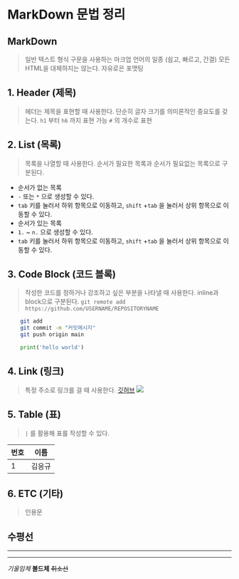 # MarkDown 문법 정리


## MarkDown
> 일반 텍스트 형식 구문을 사용하는 마크업 언어의 일종 (쉽고, 빠르고, 간결)
> 모든 HTML을 대체하지는 않는다.
> 자유로은 포맷팅


## 1. Header (제목)
> 헤더는 제목을 표현할 때 사용한다.
> 단순히 글자 크기를 의미론적인 중요도를 갖는다.
>  `h1` 부터 `h6` 까지 표현 가능
> `#` 의 개수로 표현

## 2. List (목록)
> 목록을 나열할 때 사용한다.
> 순서가 필요한 목록과 순서가 필요없는 목록으로 구분된다.
* 순서가 없는 목록
 * `-` 또는 `*` 으로 생성할 수 있다.
 * `tab` 키를 눌러서 하위 항목으로 이동하고, `shift` +`tab` 을 눌러서 상위 항목으로 이동할 수 있다.
* 순서가 있는 목록
 * `1.` ~ `n.` 으로 생성할 수 있다.
 * `tab` 키를 눌러서 하위 항목으로 이동하고, `shift` +`tab` 을 눌러서 상위 항목으로 이동할 수 있다.

## 3. Code Block (코드 블록)
> 작성한 코드를 정하거나 강조하고 싶은 부분을 나타낼 때 사용한다.
> inline과 block으로 구분된다.
`git remote add https://github.com/USERNAME/REPOSITORYNAME`
```bash
    git add
    git commit -m "커밋메시지"
    git push origin main
```
```python
    print('hello world')
```

## 4. Link (링크)
> 특정 주소로 링크를 걸 때 사용한다.
[깃허브](https://github.com)
![](https://placeholder.com/200x200)

## 5. Table (표)
> `|` 를 활용해 표를 작성할 수 있다.

|번호|이름|
|---|---|
|1|김응규|

## 6. ETC (기타)
>인용문

수평선
---
***
___
*기울임체*
**볼드체**
~~취소선~~